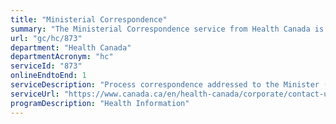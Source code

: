 ```yaml
---
title: "Ministerial Correspondence"
summary: "The Ministerial Correspondence service from Health Canada is available end-to-end online, according to the GC Service Inventory."
url: "gc/hc/873"
department: "Health Canada"
departmentAcronym: "hc"
serviceId: "873"
onlineEndtoEnd: 1
serviceDescription: "Process correspondence addressed to the Minister (CPAB)"
serviceUrl: "https://www.canada.ca/en/health-canada/corporate/contact-us.html"
programDescription: "Health Information"
---
```

